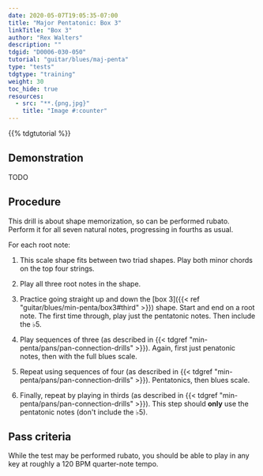 ```yaml
---
date: 2020-05-07T19:05:35-07:00
title: "Major Pentatonic: Box 3"
linkTitle: "Box 3"
author: "Rex Walters"
description: ""
tdgid: "D0006-030-050"
tutorial: "guitar/blues/maj-penta"
type: "tests"
tdgtype: "training"
weight: 30
toc_hide: true
resources:
  - src: "**.{png,jpg}"
    title: "Image #:counter"
---
```


{{% tdgtutorial %}}

## Demonstration

TODO

## Procedure

This drill is about shape memorization, so can be performed rubato. Perform it
for all seven natural notes, progressing in fourths as usual.

For each root note:

1. This scale shape fits between two triad shapes. Play both minor chords on the
   top four strings.

2. Play all three root notes in the shape.

3. Practice going straight up and down the [box 3]({{< ref
   "guitar/blues/min-penta/box3#third" >}}) shape. Start and end on a root
   note. The first time through, play just the pentatonic notes. Then include
   the &flat;5.
   
4. Play sequences of three (as described in {{< tdgref
   "min-penta/pans/pan-connection-drills" >}}). Again, first just penatonic
   notes, then with the full blues scale.

5. Repeat using sequences of four (as described in {{< tdgref
   "min-penta/pans/pan-connection-drills" >}}). Pentatonics, then blues scale.

6. Finally, repeat by playing in thirds (as described in {{< tdgref
   "min-penta/pans/pan-connection-drills" >}}). This step should **only** use the
   pentatonic notes (don't include the &flat;5).

## Pass criteria

While the test may be performed rubato, you should be able to play in any key at
roughly a 120 BPM quarter-note tempo.
